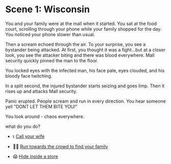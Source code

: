 # Scene 1: Wisconsin 

You and your family were at the mall when it started. 
You sat at the food court, scrolling through your phone while your family shopped for the day. You noticed your phone slower than usual.

Then a scream echoed through the air.
To your surprise, you see a bystander being attacked. At first, you thought it was a fight...but at a closer look, you see the attacker biting and there was blood everywhere. Mall security quickly pinned the man to the floor.

You locked eyes with the infected man, his face pale, eyes clouded, and his bloody face twitching. 

In a split second, the injured bystander starts seizing and goes limp. Then it rises up and attacks Mall security.

Panic erupted. People scream and run in every direction.
You hear someone yell "DONT LET THEM BITE YOU!"

You look around - chaos everywhere. 

what do you do?

- 📞 [Call your wife](./scene2A.md)

- 🏃‍♂️ [Run towards the crowd to find your family](./scene2B.md)

- 😱 [Hide inside a store](./scene2C.md)




